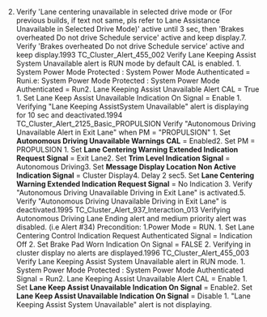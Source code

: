 2. Verify 'Lane centering unavailable in selected drive mode or (For previous builds, if text not same, pls refer to Lane Assistance Unavailable in Selected Drive Mode)' active until 3 sec, then 'Brakes overheated Do not drive Schedule service' active and keep display.7. Verify 'Brakes overheated Do not drive Schedule service' active and keep display.1993 TC_Cluster_Alert_455_002 Verify Lane Keeping Assist System Unavailable alert is RUN mode by default CAL is enabled. 1. System Power Mode Protected : System Power Mode Authenticated = Runi.e: System Power Mode Protected : System Power Mode Authenticated = Run2. Lane Keeping Assist Unavailable Alert CAL = True 1. Set Lane Keep Assist Unavailable Indication On Signal = Enable 1. Verifying "Lane Keeping AssistSystem Unavailable" alert is displaying for 10 sec and deactivated.1994 TC_Cluster_Alert_2125_Basic_PROPULSION Verify "Autonomous Driving Unavailable Alert in Exit Lane" when PM = "PROPULSION" 1. Set **Autonomous Driving Unavailable Warnings CAL** = Enabled2. Set PM = PROPULSION 1. Set **Lane Centering Warning Extended Indication Request Signal** = Exit Lane2. Set **Trim Level Indication Signal** = Autonomous Driving3. Set **Message Display Location Non Active Indication Signal** = Cluster Display4. Delay 2 sec5. Set **Lane Centering Warning Extended Indication Request Signal** = No Indication 3. Verify "Autonomous Driving Unavailable Driving in Exit Lane" is activated.5. Verify "Autonomous Driving Unavailable Driving in Exit Lane" is deactivated.1995 TC_Cluster_Alert_937_Interaction_013 Verifying Autonomous Driving Lane Ending alert and medium priority alert was disabled. (i.e Alert #34) Precondition: 1.Power Mode = RUN. 1. Set Lane Centering Control Indication Request Authenticated Signal = Indication Off 2. Set Brake Pad Worn Indication On Signal = FALSE 2. Verifying in cluster display no alerts are displayed.1996 TC_Cluster_Alert_455_003 Verify Lane Keeping Assist System Unavailable alert in RUN mode. 1. System Power Mode Protected : System Power Mode Authenticated Signal = Run2. Lane Keeping Assist Unavailable Alert CAL = Enable 1. Set **Lane Keep Assist Unavailable Indication On Signal** = Enable2. Set **Lane Keep Assist Unavailable Indication On Signal** = Disable 1. "Lane Keeping Assist System Unavailable" alert is not displaying.